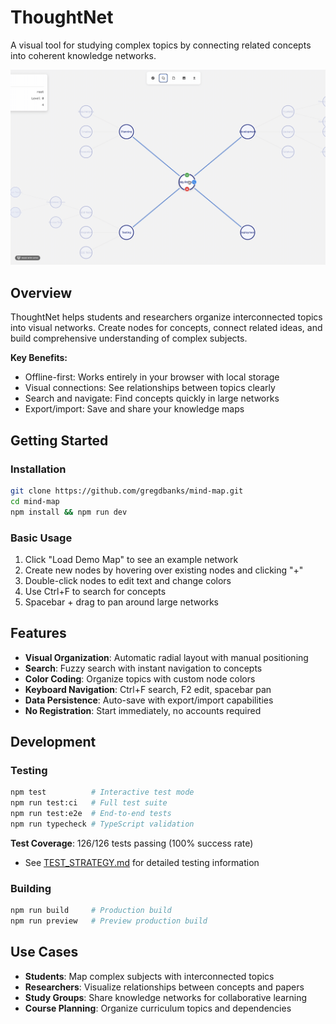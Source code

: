 # ThoughtNet

A visual tool for studying complex topics by connecting related concepts into coherent knowledge networks.

![ThoughtNet Demo](demo.gif)

## Overview

ThoughtNet helps students and researchers organize interconnected topics into visual networks. Create nodes for concepts, connect related ideas, and build comprehensive understanding of complex subjects.

**Key Benefits:**
- Offline-first: Works entirely in your browser with local storage
- Visual connections: See relationships between topics clearly  
- Search and navigate: Find concepts quickly in large networks
- Export/import: Save and share your knowledge maps

## Getting Started

### Installation
```bash
git clone https://github.com/gregdbanks/mind-map.git
cd mind-map
npm install && npm run dev
```

### Basic Usage
1. Click "Load Demo Map" to see an example network
2. Create new nodes by hovering over existing nodes and clicking "+"
3. Double-click nodes to edit text and change colors
4. Use Ctrl+F to search for concepts
5. Spacebar + drag to pan around large networks

## Features

- **Visual Organization**: Automatic radial layout with manual positioning
- **Search**: Fuzzy search with instant navigation to concepts
- **Color Coding**: Organize topics with custom node colors
- **Keyboard Navigation**: Ctrl+F search, F2 edit, spacebar pan
- **Data Persistence**: Auto-save with export/import capabilities
- **No Registration**: Start immediately, no accounts required

## Development

### Testing
```bash
npm test          # Interactive test mode
npm run test:ci   # Full test suite
npm run test:e2e  # End-to-end tests
npm run typecheck # TypeScript validation
```

**Test Coverage**: 126/126 tests passing (100% success rate)
- See [TEST_STRATEGY.md](TEST_STRATEGY.md) for detailed testing information

### Building
```bash
npm run build     # Production build
npm run preview   # Preview production build
```

## Use Cases

- **Students**: Map complex subjects with interconnected topics
- **Researchers**: Visualize relationships between concepts and papers
- **Study Groups**: Share knowledge networks for collaborative learning
- **Course Planning**: Organize curriculum topics and dependencies